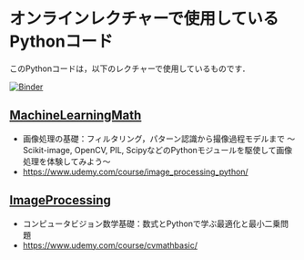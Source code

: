 # オンラインレクチャーで使用しているPythonコード

このPythonコードは，以下のレクチャーで使用しているものです．

[![Binder](https://mybinder.org/badge_logo.svg)](https://mybinder.org/v2/gh/tttamaki/lecture_code.git/master)

## [MachineLearningMath](MachineLearningMath)

- 画像処理の基礎：フィルタリング，パターン認識から撮像過程モデルまで 〜Scikit-image, OpenCV, PIL, ScipyなどのPythonモジュールを駆使して画像処理を体験してみよう〜
- https://www.udemy.com/course/image_processing_python/

## [ImageProcessing](ImageProcessing)

- コンピュータビジョン数学基礎：数式とPythonで学ぶ最適化と最小二乗問題
- https://www.udemy.com/course/cvmathbasic/

